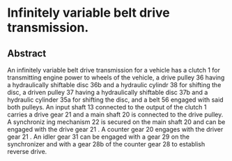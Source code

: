 # Infinitely variable belt drive transmission.

## Abstract
An infinitely variable belt drive transmission for a vehicle has a clutch 1 for transmitting engine power to wheels of the vehicle, a drive pulley 36 having a hydraulically shiftable disc 36b and a hydraulic cylindr 38 for shifting the disc, a driven pulley 37 having a hydraulically shiftable disc 37b and a hydraulic cylinder 35a for shifting the disc, and a belt 56 engaged with said both pulleys. An input shaft 13 connected to the output of the clutch 1 carries a drive gear 21 and a main shaft 20 is connected to the drive pulley. A synchroniz ing mechanism 22 is secured on the main shaft 20 and can be engaged with the drive gear 21 . A counter gear 20 engages with the driver gear 21 . An idler gear 31 can be engaged with a gear 29 on the synchronizer and with a gear 28b of the counter gear 28 to establish reverse drive.